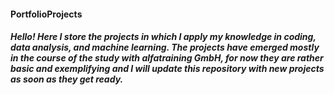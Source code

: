#### PortfolioProjects
##### Hello! Here I store the projects in which I apply my knowledge in coding, data analysis, and machine learning. The projects have emerged mostly in the course of the study with alfatraining GmbH, for now they are rather basic and exemplifying and I will update this repository with new projects as soon as they get ready.

